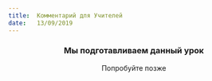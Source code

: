 ```yaml
---
title:  Комментарий для Учителей
date:   13/09/2019
---
```


### <center>Мы подготавливаем данный урок</center>
<center>Попробуйте позже</center>